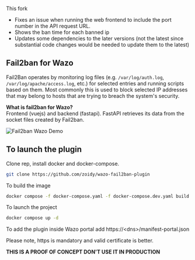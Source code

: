 This fork 

- Fixes an issue when running the web frontend to include the port number in the API request URL.
- Shows the ban time for each banned ip
- Updates some dependencies to the later versions (not the latest since substantial code changes would be needed to update them to the latest) 

Fail2ban for Wazo
----------
  
Fail2Ban operates by monitoring log files (e.g. `/var/log/auth.log`, `/var/log/apache/access.log`, etc.) for selected entries and running scripts based on them. Most commonly this is used to block selected IP addresses that may belong to hosts that are trying to breach the system's security.

**What is fail2ban for Wazo?**  
Frontend (vuejs) and backend (fastapi). FastAPI retrieves its data from the socket files created by Fail2ban.

![Fail2ban Wazo Demo](./screenshots/wazo-fail2ban.png?raw=true)

## To launch the plugin

Clone rep, install docker and docker-compose.
```bash
git clone https://github.com/zoidy/wazo-fail2ban-plugin
```

To build the image
```bash
docker compose -f docker-compose.yaml -f docker-compose.dev.yaml build
```

To launch the project
```bash
docker compose up -d
```

To add the plugin inside Wazo portal add https://\<dns\>/manifest-portal.json

Please note, https is mandatory and valid certificate is better.

**THIS IS A PROOF OF CONCEPT DON'T USE IT IN PRODUCTION**
